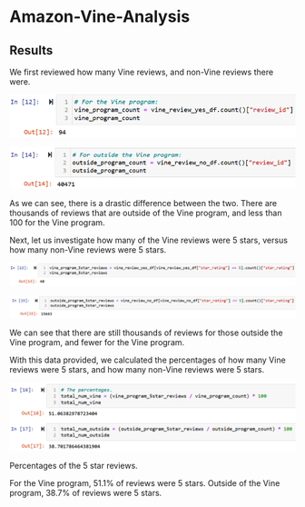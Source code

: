 # Amazon-Vine-Analysis

## Results

We first reviewed how many Vine reviews, and non-Vine reviews there were.

![img1](https://github.com/bikachuuuuuu/Amazon-Vine-Analysis/blob/main/Resources/img1.png)

![img2](https://github.com/bikachuuuuuu/Amazon-Vine-Analysis/blob/main/Resources/img2.png)

As we can see, there is a drastic difference between the two. There are thousands of reviews that are outside of the Vine program, and less than 100 for the Vine program.

Next, let us investigate how many of the Vine reviews were 5 stars, versus how many non-Vine reviews were 5 stars.

![img3](https://github.com/bikachuuuuuu/Amazon-Vine-Analysis/blob/main/Resources/img3.png)

![img4](https://github.com/bikachuuuuuu/Amazon-Vine-Analysis/blob/main/Resources/img4.png)


We can see that there are still thousands of reviews for those outside the Vine program, and fewer for the Vine program.

With this data provided, we calculated the percentages of how many Vine reviews were 5 stars, and how many non-Vine reviews were 5 stars.

![img5](https://github.com/bikachuuuuuu/Amazon-Vine-Analysis/blob/main/Resources/img5.png)

Percentages of the 5 star reviews.

For the Vine program, 51.1% of reviews were 5 stars. Outside of the Vine program, 38.7% of reviews were 5 stars.
